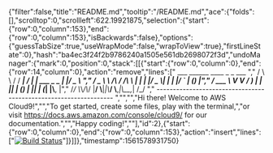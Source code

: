 {"filter":false,"title":"README.md","tooltip":"/README.md","ace":{"folds":[],"scrolltop":0,"scrollleft":622.19921875,"selection":{"start":{"row":0,"column":153},"end":{"row":0,"column":153},"isBackwards":false},"options":{"guessTabSize":true,"useWrapMode":false,"wrapToView":true},"firstLineState":0},"hash":"ba4ec3f24f2b9786240a1505e561db2698072f3d","undoManager":{"mark":0,"position":0,"stack":[[{"start":{"row":0,"column":0},"end":{"row":14,"column":0},"action":"remove","lines":["         ___        ______     ____ _                 _  ___  ","        / \\ \\      / / ___|   / ___| | ___  _   _  __| |/ _ \\ ","       / _ \\ \\ /\\ / /\\___ \\  | |   | |/ _ \\| | | |/ _` | (_) |","      / ___ \\ V  V /  ___) | | |___| | (_) | |_| | (_| |\\__, |","     /_/   \\_\\_/\\_/  |____/   \\____|_|\\___/ \\__,_|\\__,_|  /_/ "," ----------------------------------------------------------------- ","","","Hi there! Welcome to AWS Cloud9!","","To get started, create some files, play with the terminal,","or visit https://docs.aws.amazon.com/console/cloud9/ for our documentation.","","Happy coding!",""],"id":2},{"start":{"row":0,"column":0},"end":{"row":0,"column":153},"action":"insert","lines":["[![Build Status](https://travis-ci.org/charlotteskinner90/django-ecommerce.svg?branch=master)](https://travis-ci.org/charlotteskinner90/django-ecommerce)"]}]]},"timestamp":1561578931750}